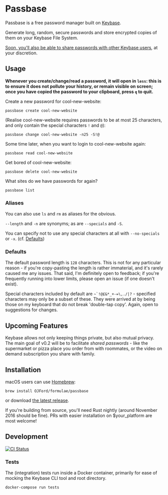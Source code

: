 Passbase
========

Passbase is a free password manager built on [Keybase](https://keybase.io).

Generate long, random, secure passwords and store encrypted copies of them on your Keybase File System.

[Soon, you'll also be able to share passwords with other Keybase users](#upcoming-features), at your discretion.

Usage
-----

**Whenever you create/change/read a password, it will open in `less`: this is to ensure it does not pollute your history, or remain visible on screen; once you have copied the password to your clipboard, press `q` to quit.**

Create a new password for cool-new-website:
```
passbase create cool-new-website
```

(Realise cool-new-website requires passwords to be at most 25 characters, and only contain the special characters `!` and `@`):
```
passbase change cool-new-website -n25 -S!@
```

Some time later, when you want to login to cool-new-website again:
```
passbase read cool-new-website
```

Get bored of cool-new-website:
```
passbase delete cool-new-website
```

What sites do we have passwords for again?
```
passbase list
```

### Aliases

You can also use `ls` and `rm` as aliases for the obvious.

`--length` and `-n` are synonyms; as are `--specials` and `-S`.

You can specify not to use any special characters at all with `--no-specials` or `-x`. (cf. [Defaults](#defaults))

### Defaults

The default password length is `128` characters. This is not for any particular reason - if you're copy-pasting the length is rather immaterial, and it's rarely caused me any issues. That said, I'm definitely open to feedback; if you're frequently running into lower limits, please open an issue (if one doesn't exist).

Special characters included by default are ``~`!@£&*_+-=\,./|?`` - specified  characters may only be a subset of these. They were arrived at by being those on my keyboard that do not break 'double-tap copy'. Again, open to suggestions for changes.

Upcoming Features
-----------------

Keybase allows not only keeping things private, but also mutual privacy. The main goal of v0.2 will be to facilitate *shared passwords* - like the supermarket or pizza place you order from with roommates, or the video on demand subscription you share with family.

Installation
------------

macOS users can use [Homebrew](http://brew.sh/):
```
brew install OJFord/formulae/passbase
```

or download [the latest release](https://github.com/OJFord/passbase/releases).

If you're building from source, you'll need Rust nightly (around November 2016 should be fine). PRs with easier installation on $your_platform are most welcome!

Development
-----------
[![CI Status](https://travis-ci.com/OJFord/passbase.svg?token=SxsettpUmvjPeVFxsTig&branch=master)](https://travis-ci.com/OJFord/passbase)

### Tests

The (integration) tests run inside a Docker container, primarily for ease of mocking the Keybase CLI tool and root directory.

```
docker-compose run tests
```
